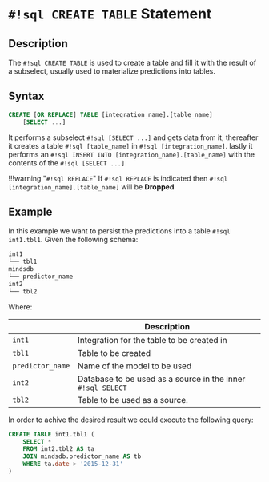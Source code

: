 # `#!sql CREATE TABLE` Statement

## Description

The `#!sql CREATE TABLE` is used to create a table and fill it with the result of a subselect, usually used to materialize predictions into tables.

## Syntax

```sql
CREATE [OR REPLACE] TABLE [integration_name].[table_name]
    [SELECT ...]
```

It performs a subselect `#!sql [SELECT ...]` and gets data from it, thereafter it creates a table `#!sql [table_name]` in `#!sql [integration_name]`. lastly it performs an `#!sql INSERT INTO [integration_name].[table_name]` with the contents of the `#!sql [SELECT ...]`

!!!warning "`#!sql REPLACE`"
    If `#!sql REPLACE` is indicated then `#!sql [integration_name].[table_name]` will be **Dropped**

## Example

In this example we want to persist the predictions into a table `#!sql int1.tbl1`. Given the following schema:

```bash
int1
└── tbl1
mindsdb
└── predictor_name
int2
└── tbl2
```

Where:

|                  | Description                                                |
| ---------------- | ---------------------------------------------------------- |
| `int1`           | Integration for the table to be created in                 |
| `tbl1`           | Table to be created                                        |
| `predictor_name` | Name of the model to be used                               |
| `int2`           | Database to be used as a source in the inner `#!sql SELECT` |
| `tbl2`           | Table to be used as a source.                               |

In order to achive the desired result we could execute the following query:

```sql
CREATE TABLE int1.tbl1 (
    SELECT *
    FROM int2.tbl2 AS ta
    JOIN mindsdb.predictor_name AS tb
    WHERE ta.date > '2015-12-31'
)
```
